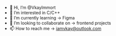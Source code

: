 - 👋 Hi, I’m @VkayImmort
- 👀 I’m interested in C/C++
- 🌱 I’m currently learning -> Figma
- 💞️ I’m looking to collaborate on -> frontend projects
- 📫 How to reach me -> iamvkay@outlook.com

<!---
VkayImmort/VkayImmort is a ✨ special ✨ repository because its `README.md` (this file) appears on your GitHub profile.
You can click the Preview link to take a look at your changes.
--->
